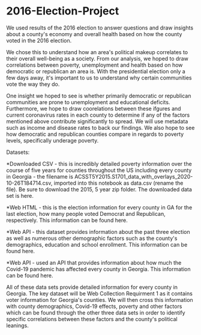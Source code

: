 # 2016-Election-Project
We used results of the 2016 election to answer questions and draw insights about a county's economy and overall health based on how the county voted in the 2016 election.

We chose this to understand how an area's political makeup correlates to their overall well-being as a society. 
From our analysis, we hoped to draw correlations between poverty, unemployment and health based on how democratic or republican an area is. With the presidential election only a few days away, it's important to us to understand why certain communities vote the way they do. 

One insight we hoped to see is whether primarily democratic or republican communities are prone to unemployment and educational deficits. Furthermore, we hope to draw coorelations between these ifgures and current coronavirus rates in each county to determine if any of the factors mentioned above contribute significantly to spread. We will use metadata such as income and disease rates to back our findings. We also hope to see how democratic and republican counties compare in regards to poverty levels, specifically underage poverty.

Datasets:

*Downloaded CSV - this is incredibly detailed poverty information over the course of five years for counties throughout the US including every county in Georgia - the filename is ACSST5Y2015.S1701_data_with_overlays_2020-10-26T184714.csv, imported into this notebook as data.csv (rename the file). Be sure to download the 2015, 5 year zip folder. The downloaded data set is here.

*Web HTML - this is the election information for every county in GA for the last election, how many people voted Democrat and Republican, respectively. This information can be found here.

*Web API - this dataset provides information about the past three election as well as numerous other demographic factors such as the county's demographics, education and school enrollment. This information can be found here.

*Web API - used an API that provides information about how much the Covid-19 pandemic has affected every county in Georgia. This information can be found here.

All of these data sets provide detailed information for every county in Georgia. The key dataset will be Web Collection Requirment 1 as it contains voter information for Georgia's counties. We will then cross this information with county demographics, Covid-19 effects, poverty and other factors which can be found through the other three data sets in order to identify specific correlations between these factors and the county's political leanings. 
